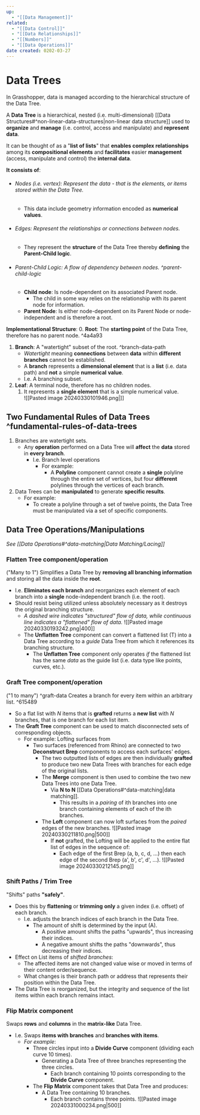 ```yaml
---
up:
  - "[[Data Management]]"
related:
  - "[[Data Control]]"
  - "[[Data Relationships]]"
  - "[[Numbers]]"
  - "[[Data Operations]]"
date created: 0202-03-27
---
```

# Data Trees
In Grasshopper, data is managed according to the hierarchical structure of the Data Tree.

A **Data Tree** is a hierarchical, nested (i.e. multi-dimensional) [[Data Structures#^non-linear-data-structures|non-linear data structure]] used to **organize** and **manage** (i.e. control, access and manipulate) and **represent** **data**.

It can be thought of as a "**list of lists**" that **enables complex relationships** among its **compositional elements** and **facilitates** easier **management** (access, manipulate and control) the **internal data**. 

**It consists of**:
- ###### Nodes (i.e. vertex): Represent the data - that is the elements, or items stored within the Data Tree.
	- This data include geometry information encoded as **numerical values**.
- ###### Edges: Represent the relationships or connections between nodes.
	- They represent the **structure** of the Data Tree thereby **defining** the **Parent-Child logic**.
- ###### Parent-Child Logic: A flow of dependency between nodes. ^parent-child-logic
	- **Child node**: Is node-dependent on its associated Parent node.
		- The child in some way relies on the relationship with its parent node for information.
	- **Parent Node**: Is either node-dependent on its Parent Node or node-independent and is therefore a root.

**Implementational Structure**:
0. **Root**: The **starting point** of the Data Tree, therefore has no parent node.  ^4a4a93
1. **Branch**: A "watertight" subset of the root. ^branch-data-path
	- *Watertight* meaning **connections** between **data** within **different branches** cannot be established. 
	- A **branch** represents a **dimensional element** that is a **list** (i.e. data path) and **not** a simple **numerical** **value**. 
	- I.e. A branching subset.
1. **Leaf**: A terminal node, therefore has no children nodes.
	1. It represents a **single element** that is a simple numerical value.  
![[Pasted image 20240330101946.png|]]

## Two Fundamental Rules of Data Trees ^fundamental-rules-of-data-trees
1. Branches are watertight sets.
	- Any **operation** performed on a Data Tree will **affect** the **data** stored in **every branch**.
		- I.e. Branch level operations
			- For example:
				- A **Polyline** component cannot create a **single** polyline through the entire set of vertices, but four **different** polylines through the vertices of each branch.
1. Data Trees can be **manipulated** to generate **specific results**.
	- For example: 
		- To create a polyline through a set of twelve points, the Data Tree must be manipulated via a set of specific components. 
## Data Tree Operations/Manipulations
*See [[Data Operations#^data-matching|Data Matching/Lacing]]*

### Flatten Tree component/operation
("Many to 1")
Simplifies a Data Tree by **removing all branching information** and storing all the data inside the **root**. 
- I.e. **Eliminates each branch** and reorganizes each element of each branch into a **single** node-independent branch (i.e. the root).
- Should resist being utilized unless absolutely necessary as it destroys the original branching structure.
	- *A dashed wire indicates "structured" flow of data, while continuous line indicates a "flattened" flow of data.*
	![[Pasted image 20240330193242.png|400]]
	- The **Unflatten Tree** component can convert a flattened list (T) into a Data Tree according to a *guide* Data Tree from which it references its branching structure.
		- The **Unflatten Tree** component only operates *if* the flattened list has the same *data* as the guide list (i.e. data type like points, curves, etc.).
### Graft Tree component/operation 
("1 to many") ^graft-data
Creates a branch for every item within an arbitrary list.  ^615489
- So a flat list with *N* items that is **grafted** returns a **new list** with *N* branches, that is one branch for each list item.
- The **Graft Tree** component can be used to match disconnected sets of corresponding objects. 
	- For example: Lofting surfaces from 
		- Two surfaces (referenced from Rhino) are connected to two **Deconstruct Brep** components to access each surfaces' edges. 
			- The two outputted lists of edges are then individually **grafted** to produce two new Data Trees with branches for each edge of the original lists. 
			- The **Merge** component is then used to combine the two new Data Trees into one Data Tree.
				- Via **N to N** [[Data Operations#^data-matching|data matching]].
					- This results in a *pairing* of ith branches into one branch containing elements of each of the ith branches. 
			- The **Loft** component can now loft surfaces from the *paired* edges of the new branches. 
				![[Pasted image 20240330211810.png|500]]
				- If **not** grafted, the Lofting will be applied to the entire flat list of edges in the sequence of:
					- Each edge of the first Brep (a, b, c, d, ...) then each edge of the second Brep (a', b', c', d', ...).
						![[Pasted image 20240330212145.png]]
### Shift Paths / Trim Tree
"Shifts" paths **"safely"**.
- Does this by **flattening** or **trimming** **only** a given index (i.e. offset) of each branch.
	- I.e. adjusts the branch indices of each branch in the Data Tree.
		- The amount of shift is determined by the input (A).
			- A positive amount shifts the paths "upwards", thus increasing their indices.
			- A negative amount shifts the paths "downwards", thus decreasing their indices.
- Effect on List items of *shifted branches*:
	- The affected items are not changed value wise or moved in terms of their content order/sequence.
	- What changes is their branch path or address that represents their position within the Data Tree. 
- The Data Tree is reorganized, but the integrity and sequence of the list items within each branch remains intact.
### Flip Matrix component
Swaps **rows** and **columns** in the **matrix-like** Data Tree.
- I.e. Swaps **items with branches** and **branches with items**.
	- *For example*:
		- Three circles input into a **Divide Curve** component (dividing each curve 10 times).
			- Generating a Data Tree of three branches representing the three circles.
				- Each branch containing 10 points corresponding to the **Divide Curve** component.
		- The **Flip Matrix** component takes that Data Tree and produces:
			- A Data Tree containing 10 branches.
				- Each branch contains three points. 
					![[Pasted image 20240331000234.png|500]]